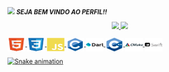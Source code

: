 <img src="https://media.giphy.com/media/12oufCB0MyZ1Go/giphy.gif" width="65"> ***SEJA BEM VINDO AO PERFIL!!***   


<div align="center">
  <a href="https://github.com/tonijnr">
  <img height="180em" src="https://github-readme-stats.vercel.app/api?username=tonijnr&show_icons=true&theme=dark&include_all_commits=true&count_private=true"/>
  <img height="180em" src="https://github-readme-stats.vercel.app/api/top-langs/?username=tonijnr&layout=compact&langs_count=7&theme=dark"/>
</div>
<div style="display: inline_block"><br>

  <img align="center" alt="tonijnr-HTML" height="30" width="40" src="https://raw.githubusercontent.com/devicons/devicon/master/icons/html5/html5-original.svg">
  <img align="center" alt="tonijnr-CSS" height="30" width="40" src="https://raw.githubusercontent.com/devicons/devicon/master/icons/css3/css3-original.svg">
  <img align="center" alt="tonijnr-Js" height="30" width="40" src="https://raw.githubusercontent.com/devicons/devicon/master/icons/javascript/javascript-plain.svg">
  <img align="center" alt="tonijnr-C" height="30" width="40" src="https://raw.githubusercontent.com/devicons/devicon/master/icons/c/c-original.svg">
  <img align="center" alt="tonijnr-Dart" height="30" width="40" src="https://raw.githubusercontent.com/devicons/devicon/master/icons/dart/dart-original-wordmark.svg">
  <img align="center" alt="tonijnr-Cplusplus" height="30" width="40" src="https://raw.githubusercontent.com/devicons/devicon/master/icons/cplusplus/cplusplus-original.svg">
  <img align="center" alt="tonijnr-CMarke" height="30" width="40" src="https://raw.githubusercontent.com/devicons/devicon/master/icons/cmake/cmake-original-wordmark.svg">
  <img align="center" alt="tonijnr-Swift" height="30" width="40" src="https://raw.githubusercontent.com/devicons/devicon/master/icons/swift/swift-plain-wordmark.svg">
  

  
</div>


![Snake animation](https://github.com/tonijnr/tonijnr/blob/output/github-contribution-grid-snake.svg)

  
